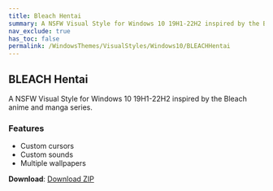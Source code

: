 ```yaml
---
title: Bleach Hentai
summary: A NSFW Visual Style for Windows 10 19H1-22H2 inspired by the Bleach anime and manga series
nav_exclude: true
has_toc: false
permalink: /WindowsThemes/VisualStyles/Windows10/BLEACHHentai
---
```


## BLEACH Hentai
A NSFW Visual Style for Windows 10 19H1-22H2 inspired by the Bleach anime and manga series.

<div align="center">
<!-- <img src="https://gitlab.com/the-back-room/visual-styles/windows-10/nsfw/bleach-hentai/-/raw/main/Extras/Preview.bmp" alt="Preview" width="80%" /> -->
</div>

### Features

- Custom cursors
- Custom sounds
- Multiple wallpapers

**Download**: [Download ZIP](https://gitlab.com/the-back-room/visual-styles/windows-10/nsfw/bleach-hentai/-/archive/main/bleach-hentai-main.zip)
